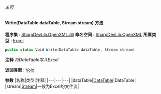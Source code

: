 ###### [主页](./Index.md "主页")
#### Write(DataTable dataTable, Stream stream) 方法
**程序集** : [SharpDevLib.OpenXML.dll](./SharpDevLib.OpenXML.assembly.md "SharpDevLib.OpenXML.dll")
**命名空间** : [SharpDevLib.OpenXML](./SharpDevLib.OpenXML.namespace.md "SharpDevLib.OpenXML")
**所属类型** : [Excel](./SharpDevLib.OpenXML.Excel.md "Excel")
``` csharp
public static Void Write(DataTable dataTable, Stream stream)
```
**注释**
*将DataTable写入Excel*

**返回类型** : [Void](https://learn.microsoft.com/en-us/dotnet/api/system.void "Void")

**参数**
|名称|类型|注释|
|---|---|---|
|dataTable|[DataTable](https://learn.microsoft.com/en-us/dotnet/api/system.data.datatable "DataTable")|DataTable|
|stream|[Stream](https://learn.microsoft.com/en-us/dotnet/api/system.io.stream "Stream")|一般为Excel的文件流|


